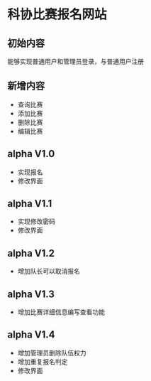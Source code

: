 # 科协比赛报名网站
## 初始内容
能够实现普通用户和管理员登录，与普通用户注册
## 新增内容
* 查询比赛
* 添加比赛
* 删除比赛
* 编辑比赛
## alpha V1.0
* 实现报名
* 修改界面
## alpha V1.1
* 实现修改密码
* 修改界面
## alpha V1.2
* 增加队长可以取消报名
## alpha V1.3
* 增加比赛详细信息编写查看功能
## alpha V1.4
* 增加管理员删除队伍权力
* 增加重复报名判定
* 修改界面
